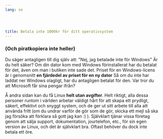 ```yaml
---
lang: se




title: Betala inte 1000kr för ditt operativsystem
---
```


<h3>(Och piratkopiera inte heller)</h3>

Du säger antagligen till dig själv att: "Nej, jag betalade inte för 
Windows" Är du helt säker? Om din dator kom med Windows 
förinstallerat har du betalat för det, även om man i butiken inte sade 
det. Priset för en Windows-licens är i genomsnitt <b>en fjärdedel av priset för en ny 
dator</b> Så om du inte har laddat ner Windows olagligt, har du antagligen betalat för 
den. Var tror du att Microsoft får sina pengar ifrån?

Å andra sidan kan du få Linux <b>helt utan avgifter</b>. 
Helt riktigt, alla dessa personer runtom i världen arbetar väldigt hårt för att skapa 
ett prydligt, säkert, effektivt och snyggt system, och de ger ut sitt arbete till alla att 
använda fritt (om du undrar varför de gör som de gör, skicka ett mejl så ska jag försöka att 
förklara så gott jag kan :) ). Självklart tjänar vissa företag genom att sälja support, 
dokumentation, jourtelefon, etc., för sin egen version av Linux, och det är självklart 
bra. Oftast behöver du dock inte betala ett öre.




